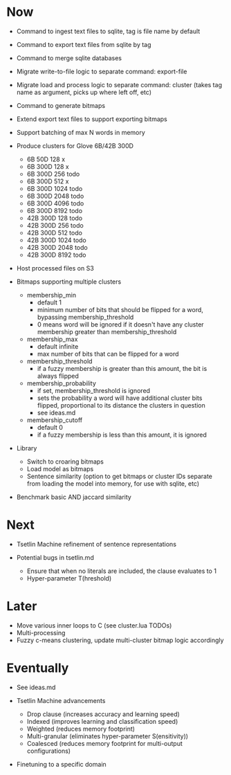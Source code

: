# Now

- Command to ingest text files to sqlite, tag is file name by default
- Command to export text files from sqlite by tag
- Command to merge sqlite databases
- Migrate write-to-file logic to separate command: export-file
- Migrate load and process logic to separate command: cluster (takes tag name
  as argument, picks up where left off, etc)
- Command to generate bitmaps
- Extend export text files to support exporting bitmaps
- Support batching of max N words in memory

- Produce clusters for Glove 6B/42B 300D
    - 6B   50D   128   x
    - 6B   300D  128   x
    - 6B   300D  256   todo
    - 6B   300D  512   x
    - 6B   300D  1024  todo
    - 6B   300D  2048  todo
    - 6B   300D  4096  todo
    - 6B   300D  8192  todo
    - 42B  300D  128   todo
    - 42B  300D  256   todo
    - 42B  300D  512   todo
    - 42B  300D  1024  todo
    - 42B  300D  2048  todo
    - 42B  300D  8192  todo

- Host processed files on S3

- Bitmaps supporting multiple clusters
    - membership_min
        - default 1
        - minimum number of bits that should be flipped for a word, bypassing
          membership_threshold
        - 0 means word will be ignored if it doesn't have any cluster membership
          greater than membership_threshold
    - membership_max
        - default infinite
        - max number of bits that can be flipped for a word
    - membership_threshold
        - if a fuzzy membership is greater than this amount, the bit is always
          flipped
    - membership_probability
        - if set, membership_threshold is ignored
        - sets the probability a word will have additional cluster bits flipped,
          proportional to its distance the clusters in question
        - see ideas.md
    - membership_cutoff
        - default 0
        - if a fuzzy membership is less than this amount, it is ignored

- Library
    - Switch to croaring bitmaps
    - Load model as bitmaps
    - Sentence similarity (option to get bitmaps or cluster IDs separate from
      loading the model into memory, for use with sqlite, etc)

- Benchmark basic AND jaccard similarity

# Next

- Tsetlin Machine refinement of sentence representations

- Potential bugs in tsetlin.md
  - Ensure that when no literals are included, the clause evaluates to 1
  - Hyper-parameter T(hreshold)

# Later

- Move various inner loops to C (see cluster.lua TODOs)
- Multi-processing
- Fuzzy c-means clustering, update multi-cluster bitmap logic accordingly

# Eventually

- See ideas.md

- Tsetlin Machine advancements
  - Drop clause (increases accuracy and learning speed)
  - Indexed (improves learning and classification speed)
  - Weighted (reduces memory footprint)
  - Multi-granular (eliminates hyper-parameter S(ensitivity))
  - Coalesced (reduces memory footprint for multi-output configurations)

- Finetuning to a specific domain
